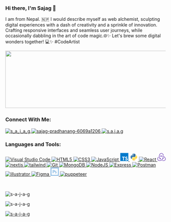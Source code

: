 ### Hi there, I'm Sajag 👋

I am from Nepal. 🇳🇵 I would describe myself as web alchemist, sculpting digital experiences with a dash of creativity and a sprinkle of innovation. Crafting responsive interfaces and seamless user journeys, while occasionally dabbling in the art of code magic.🌐✨ Let's brew some digital wonders together! 💻✨ #CodeArtist

<img width="1200" height="180" style="object-fit: cover;" src="https://media.tenor.com/GVk4jB2u_i8AAAAd/coding.gif" />

<!-- Github Stats -->
<!-- <p>
    <img align="left" src="https://github-readme-stats.vercel.app/api/top-langs?username=s-a-j-a-g&show_icons=true&locale=en&layout=compact" alt="s-a-j-a-g" />
</p> -->

### Connect With Me:

<p>
<a href="https://twitter.com/s_a_j_a_g" target="blank">
    <img align="center" src="https://raw.githubusercontent.com/rahuldkjain/github-profile-readme-generator/master/src/images/icons/Social/twitter.svg" alt="s_a_j_a_g" height="30" width="40" />
</a>
<a href="https://linkedin.com/in/sajag-pradhanang-6069a1206" target="blank">
    <img align="center" src="https://raw.githubusercontent.com/rahuldkjain/github-profile-readme-generator/master/src/images/icons/Social/linked-in-alt.svg" alt="sajag-pradhanang-6069a1206" height="30" width="40" />
</a>
<a href="https://instagram.com/s.a.j.a.g" target="blank">
    <img align="center" src="https://raw.githubusercontent.com/rahuldkjain/github-profile-readme-generator/master/src/images/icons/Social/instagram.svg" alt="s.a.j.a.g" height="30" width="40" />
</a>

### Languages and Tools:

<!-- VS Code -->
<a href="https://code.visualstudio.com/docs" target="_blank" rel="noreferrer">
    <img alt="Visual Studio Code" src="https://cdn.jsdelivr.net/gh/devicons/devicon/icons/vscode/vscode-original.svg" width="26" height="26" />
</a>

<!-- HTML -->
<a href="https://html.spec.whatwg.org/multipage/" target="_blank" rel="noreferrer">
    <img alt="HTML5" src="https://cdn.jsdelivr.net/gh/devicons/devicon/icons/html5/html5-original.svg" width="26" height="26" />
</a>

<!-- CSS -->
<a href="https://www.w3schools.com/css" target="_blank" rel="noreferrer">
    <img alt="CSS3" src="https://cdn.jsdelivr.net/gh/devicons/devicon/icons/css3/css3-original.svg" width="26" height="26" />
</a>

<!-- JavaScript -->
<a href="https://developer.mozilla.org/en-US/docs/Web/JavaScript" target="_blank" rel="noreferrer">
    <img alt="JavaScript" src="https://cdn.jsdelivr.net/gh/devicons/devicon/icons/javascript/javascript-original.svg" width="26" height="26" />
</a>

<!-- TypeScript -->
<a href="https://www.typescriptlang.org/" target="_blank" rel="noreferrer">
    <img src="https://raw.githubusercontent.com/devicons/devicon/master/icons/typescript/typescript-original.svg" alt="typescript" width="26" height="26" />
</a>

<!-- Python -->
<a href="https://www.python.org" target="_blank" rel="noreferrer">
    <img src="https://raw.githubusercontent.com/devicons/devicon/master/icons/python/python-original.svg" alt="python" width="26" height="26" />
</a>

<!-- React -->
<a href="https://react.dev/" target="_blank" rel="noreferrer">
    <img alt="React" src="https://cdn.jsdelivr.net/gh/devicons/devicon/icons/react/react-original.svg" width="26" height="26" />
</a>

<!-- Redux -->
<a href="https://redux.js.org/" target="_blank" rel="noreferrer">
    <img alt="Redux" src="https://raw.githubusercontent.com/devicons/devicon/master/icons/redux/redux-original.svg" width="26" height="26" />
</a>

<!-- NextJS -->
<a href="https://nextjs.org/" target="_blank" rel="noreferrer">
    <img src="https://res.cloudinary.com/startup-grind/image/upload/c_fill,dpr_2.0,f_auto,g_center,q_auto:good/v1/gcs/platform-data-dsc/events/nextjs-boilerplate-logo.png" alt="nextjs" width="26" height="26"/>
</a>

<!-- Tailwind CSS -->
<a href="https://tailwindcss.com/" target="_blank" rel="noreferrer">
    <img src="https://www.vectorlogo.zone/logos/tailwindcss/tailwindcss-icon.svg" alt="tailwind" width="26" height="26"/>
</a>

<!-- Git -->
<a href="https://git-scm.com/" target="_blank" rel="noreferrer">
    <img alt="Git" src="https://cdn.jsdelivr.net/gh/devicons/devicon/icons/git/git-original.svg" width="26" height="26" />
</a>

<!-- MongoDB -->
<a href="https://www.mongodb.com/what-is-mongodb" target="_blank" rel="noreferrer">
    <img alt="MongoDB" src="https://www.svgrepo.com/show/373845/mongo.svg"  width="26" height="26" />
</a>

<!-- NodeJS -->
<a href="https://nodejs.org/en" target="_blank" rel="noreferrer">
<!-- <img align="left" alt="NodeJS" width="26px" src="https://raw.githubusercontent.com/devicons/devicon/master/icons/nodejs/nodejs-original-wordmark.svg" style="padding-right:10px;"/> -->
    <img alt="NodeJS" src="https://static.cdnlogo.com/logos/n/22/nodejs.svg" width="26" height="26" />
</a>

<!-- Express -->
<a href="https://expressjs.com/" target="_blank" rel="noreferrer">
    <img alt="Express" src="https://adware-technologies.s3.amazonaws.com/uploads/technology/thumbnail/20/express-js.png" width="26" height="26" />
</a>

<!-- Postman -->
<a href="https://www.postman.com/product/what-is-postman/" target="_blank" rel="noreferrer">
    <img alt="Postman" src="https://www.vectorlogo.zone/logos/getpostman/getpostman-icon.svg" width="26" height="26" />
</a>

<!-- Adobe Illustrator -->
<a href="https://www.adobe.com/in/products/illustrator.html" target="_blank" rel="noreferrer"> 
    <img src="https://www.vectorlogo.zone/logos/adobe_illustrator/adobe_illustrator-icon.svg" alt="illustrator" width="26" height="26"/>
</a>

<!-- Figma -->
<a href="https://www.figma.com/" target="_blank" rel="noreferrer">
    <img alt="Figma" src="https://www.vectorlogo.zone/logos/figma/figma-icon.svg"  width="26" height="26" />
</a>

<!-- Adobe Photoshop -->
<a href="https://www.photoshop.com/en" target="_blank" rel="noreferrer">
    <img src="https://raw.githubusercontent.com/devicons/devicon/master/icons/photoshop/photoshop-line.svg" alt="photoshop" width="26" height="26"/>
</a>

<!-- Puppeteer -->
<a href="https://github.com/puppeteer/puppeteer" target="_blank" rel="noreferrer">
    <img src="https://www.vectorlogo.zone/logos/pptrdev/pptrdev-official.svg" alt="puppeteer" width="26" height="26"/>
</a>
</p>

<p>&nbsp;
<!-- <img align="center" src="https://github-readme-stats.vercel.app/api?username=s-a-j-a-g&show_icons=true&locale=en" alt="s-a-j-a-g" /></p> -->

<!-- Streaks, Contributions -->
<p>
    <img align="center" src="https://github-readme-streak-stats.herokuapp.com/?user=s-a-j-a-g&" alt="s-a-j-a-g" />
</p>

<!-- Profile Views -->
<p align="left">
    <img src="https://komarev.com/ghpvc/?username=s-a-j-a-g&label=Profile%20views&color=0e75b6&style=flat" alt="s-a-j-a-g" />
</p>

<p align="left">
    <a href="https://github.com/ryo-ma/github-profile-trophy">
        <img src="https://github-profile-trophy.vercel.app/?username=s-a-j-a-g" alt="s-a-j-a-g" />
    </a>
</p>

<p align="left">
    <a href="https://twitter.com/" target="blank">
        <img src="https://img.shields.io/twitter/follow/?logo=twitter&style=for-the-badge" alt="" />
    </a>
</p>

<!-- Resources -->
<!-- https://github.com/anuraghazra/github-readme-stats -->
<!-- https://arturssmirnovs.github.io/github-profile-readme-generator/ -->
<!-- https://rahuldkjain.github.io/gh-profile-readme-generator/ -->
